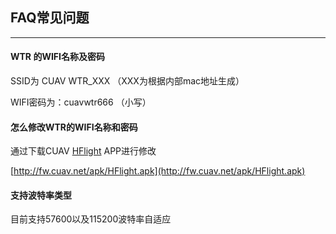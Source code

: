 ## FAQ常见问题

---

#### WTR 的WIFI名称及密码

SSID为 CUAV WTR\_XXX  （XXX为根据内部mac地址生成）

WIFI密码为：cuavwtr666  （小写）

#### 怎么修改WTR的WIFI名称和密码

通过下载CUAV [HFlight](http://fw.cuav.net/apk/HFlight.apk) APP进行修改

[http://fw.cuav.net/apk/HFlight.apk](http://fw.cuav.net/apk/HFlight.apk)

#### 支持波特率类型

目前支持57600以及115200波特率自适应

